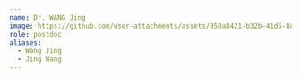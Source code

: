 ```yaml
---
name: Dr. WANG Jing
image: https://github.com/user-attachments/assets/850a8421-b32b-41d5-8d76-85d22725948c
role: postdoc
aliases:
  - Wang Jing
  - Jing Wang
---
```

